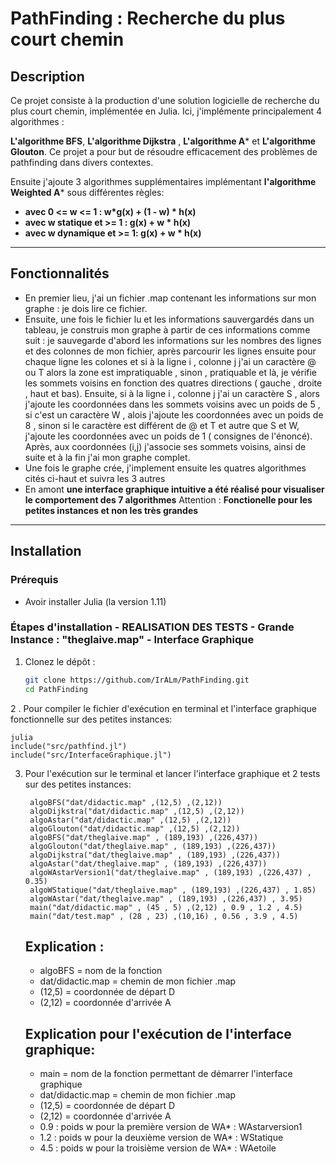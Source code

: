 # PathFinding : Recherche du plus court chemin

## Description

Ce projet consiste à la production d'une solution logicielle de recherche du plus court chemin, implémentée en Julia.
Ici, j'implémente principalement 4 algorithmes : 

**L'algorithme BFS**,  **L'algorithme Dijkstra** , **L'algorithme A*** et **L'algorithme Glouton**. Ce projet a pour but de résoudre efficacement des problèmes de pathfinding dans divers contextes.

Ensuite j'ajoute 3 algorithmes supplémentaires implémentant **l'algorithme Weighted A*** sous différentes règles:
 
- **avec 0 <= w <= 1 : w*g(x) + (1 - w) * h(x)**
- **avec w statique et >= 1 : g(x) + w * h(x)**
- **avec w dynamique et >= 1: g(x) + w * h(x)**

---

## Fonctionnalités

- En premier lieu, j'ai un fichier .map contenant les informations sur mon graphe : je dois lire ce fichier.
- Ensuite, une fois le fichier lu et les informations sauvergardés dans un tableau, je construis mon graphe à partir
  de ces informations comme suit : je sauvegarde d'abord les informations sur les nombres des lignes et des colonnes de mon fichier, après parcourir les lignes ensuite pour chaque ligne les colones et si à la ligne i , colonne j j'ai un caractère @ ou T alors la zone est impratiquable , sinon , pratiquable et là, je vérifie les sommets voisins en fonction des quatres directions ( gauche , droite , haut et bas). Ensuite, si à la ligne i , colonne j j'ai un caractère S , alors j'ajoute les coordonnées dans les sommets voisins avec un poids de 5 , si c'est un caractère W , alois j'ajoute les coordonnées avec un poids de 8 , sinon si le caractère est différent de @ et T et autre que S et W, j'ajoute les coordonnées avec un poids de 1 ( consignes de l'énoncé). Après, aux coordonnées (i,j) j'associe ses sommets voisins, ainsi de suite et à la fin j'ai mon graphe complet.
- Une fois le graphe crée, j'implement ensuite les quatres algorithmes cités ci-haut et suivra les 3 autres
- En amont **une interface graphique intuitive a été réalisé pour visualiser le comportement des 7 algorithmes**
  Attention : **Fonctionelle pour les petites instances et non les très grandes**
---

## Installation

### Prérequis

- Avoir installer Julia (la version 1.11)

### Étapes d'installation - REALISATION DES TESTS - Grande Instance : "theglaive.map" - Interface Graphique

1. Clonez le dépôt :
   ```bash
   git clone https://github.com/IrALm/PathFinding.git
   cd PathFinding
2 . Pour compiler le fichier d'exécution en terminal et l'interface graphique fonctionnelle sur des petites instances:

    
    julia
    include("src/pathfind.jl")
    include("src/InterfaceGraphique.jl")

    
3. Pour l'exécution sur le terminal et lancer l'interface graphique et 2 tests sur des petites instances:
   
        
        algoBFS("dat/didactic.map" ,(12,5) ,(2,12))
        algoDijkstra("dat/didactic.map" ,(12,5) ,(2,12))
        algoAstar("dat/didactic.map" ,(12,5) ,(2,12))
        algoGlouton("dat/didactic.map" ,(12,5) ,(2,12))
        algoBFS("dat/theglaive.map" , (189,193) ,(226,437))
        algoGlouton("dat/theglaive.map" , (189,193) ,(226,437))
        algoDijkstra("dat/theglaive.map" , (189,193) ,(226,437))
        algoAstar("dat/theglaive.map" , (189,193) ,(226,437))
        algoWAstarVersion1("dat/theglaive.map" , (189,193) ,(226,437) , 0.35)
        algoWStatique("dat/theglaive.map" , (189,193) ,(226,437) , 1.85)
        algoWAstar("dat/theglaive.map" , (189,193) ,(226,437) , 3.95)
        main("dat/didactic.map" , (45 , 5) ,(2,12) , 0.9 , 1.2 , 4.5)
        main("dat/test.map" , (28 , 23) ,(10,16) , 0.56 , 3.9 , 4.5)
   
   ## Explication :
   - algoBFS = nom de la fonction
   - dat/didactic.map = chemin de mon fichier .map
   - (12,5) = coordonnée de départ D
   - (2,12) = coordonnée d'arrivée A
   ## Explication pour l'exécution de l'interface graphique:
   - main = nom de la fonction permettant de démarrer l'interface graphique
   - dat/didactic.map = chemin de mon fichier .map
   - (12,5) = coordonnée de départ D
   - (2,12) = coordonnée d'arrivée A
   - 0.9 : poids w pour la première version de WA* : WAstarversion1
   - 1.2 : poids w pour la deuxième version de WA* : WStatique
   - 4.5 : poids w pour la troisième version de WA* : WAetoile


